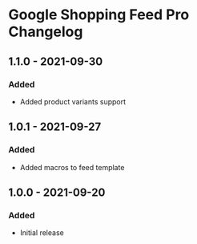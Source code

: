 # Google Shopping Feed Pro Changelog

## 1.1.0 - 2021-09-30
### Added
- Added product variants support

## 1.0.1 - 2021-09-27
### Added
- Added macros to feed template

## 1.0.0 - 2021-09-20
### Added
- Initial release
